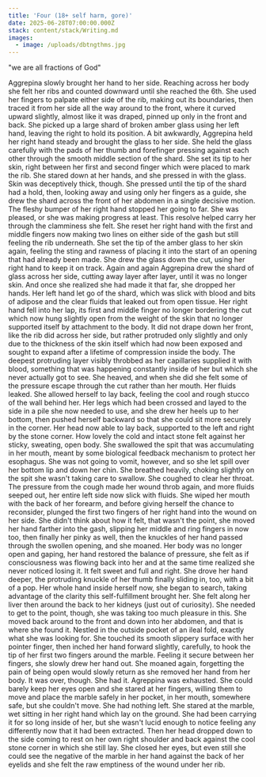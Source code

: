 ```yaml
---
title: 'Four (18+ self harm, gore)'
date: 2025-06-28T07:00:00.000Z
stack: content/stack/Writing.md
images:
  - image: /uploads/dbtngthms.jpg
---
```


"we are all fractions of God"

Aggrepina slowly brought her hand to her side. Reaching across her body she felt her ribs and counted downward until she reached the 6th. She used her fingers to palpate either side of the rib, making out its boundaries, then traced it from her side all the way around to the front, where it curved upward slightly, almost like it was draped, pinned up only in the front and back. She picked up a large shard of broken amber glass using her left hand, leaving the right to hold its position. A bit awkwardly, Aggrepina held her right hand steady and brought the glass to her side. She held the glass carefully with the pads of her thumb and forefinger pressing against each other through the smooth middle section of the shard. She set its tip to her skin, right between her first and second finger which were placed to mark the rib. She stared down at her hands, and she pressed in with the glass. Skin was deceptively thick, though. She pressed until the tip of the shard had a hold, then, looking away and using only her fingers as a guide, she drew the shard across the front of her abdomen in a single decisive motion. The fleshy bumper of her right hand stopped her going to far. She was pleased, or she was making progress at least. This resolve helped carry her through the clamminess she felt. She reset her right hand with the first and middle fingers now making two lines on either side of the gash but still feeling the rib underneath. She set the tip of the amber glass to her skin again, feeling the sting and rawness of placing it into the start of an opening that had already been made. She drew the glass down the cut, using her right hand to keep it on track. Again and again Aggrepina drew the shard of glass across her side, cutting away layer after layer, until it was no longer skin. And once she realized she had made it that far, she dropped her hands. Her left hand let go of the shard, which was slick with blood and bits of adipose and the clear fluids that leaked out from open tissue. Her right hand fell into her lap, its first and middle finger no longer bordering the cut which now hung slightly open from the weight of the skin that no longer supported itself by attachment to the body. It did not drape down her front, like the rib did across her side, but rather protruded only slightly and only due to the thickness of the skin itself which had now been exposed and sought to expand after a lifetime of compression inside the body. The deepest protruding layer visibly throbbed as her capillaries supplied it with blood, something that was happening constantly inside of her but which she never actually got to see. She heaved, and when she did she felt some of the pressure escape through the cut rather than her mouth. Her fluids leaked. She allowed herself to lay back, feeling the cool and rough stucco of the wall behind her. Her legs which had been crossed and layed to the side in a pile she now needed to use, and she drew her heels up to her bottom, then pushed herself backward so that she could sit more securely in the corner. Her head now able to lay back, supported to the left and right by the stone corner. How lovely the cold and intact stone felt against her sticky, sweating, open body. She swallowed the spit that was accumulating in her mouth, meant by some biological feedback mechanism to protect her esophagus. She was not going to vomit, however, and so she let spill over her bottom lip and down her chin. She breathed heavily, choking slightly on the spit she wasn't taking care to swallow. She coughed to clear her throat. The pressure from the cough made her wound throb again, and more fluids seeped out, her entire left side now slick with fluids. She wiped her mouth with the back of her forearm, and before giving herself the chance to reconsider, plunged the first two fingers of her right hand into the wound on her side. She didn't think about how it felt, that wasn't the point, she moved her hand farther into the gash, slipping her middle and ring fingers in now too, then finally her pinky as well, then the knuckles of her hand passed through the swollen opening, and she moaned. Her body was no longer open and gaping, her hand restored the balance of pressure, she felt as if consciousness was flowing back into her and at the same time realized she never noticed losing it. It felt sweet and full and right. She drove her hand deeper, the protruding knuckle of her thumb finally sliding in, too, with a bit of a pop. Her whole hand inside herself now, she began to search, taking advantage of the clarity this self-fulfillment brought her. She felt along her liver then around the back to her kidneys (just out of curiosity). She needed to get to the point, though, she was taking too much pleasure in this. She moved back around to the front and down into her abdomen, and that is where she found it. Nestled in the outside pocket of an ileal fold, exactly what she was looking for. She touched its smooth slippery surface with her pointer finger, then inched her hand forward slightly, carefully, to hook the tip of her first two fingers around the marble. Feeling it secure between her fingers, she slowly drew her hand out. She moaned again, forgetting the pain of being open would slowly return as she removed her hand from her body. It was over, though. She had it. Agreppina was exhausted. She could barely keep her eyes open and she stared at her fingers, willing them to move and place the marble safely in her pocket, in her mouth, somewhere safe, but she couldn't move. She had nothing left. She stared at the marble, wet sitting in her right hand which lay on the ground. She had been carrying it for so long inside of her, but she wasn't lucid enough to notice feeling any differently now that it had been extracted. Then her head dropped down to the side coming to rest on her own right shoulder and back against the cool stone corner in which she still lay. She closed her eyes, but even still she could see the negative of the marble in her hand against the back of her eyelids and she felt the raw emptiness of the wound under her rib.
